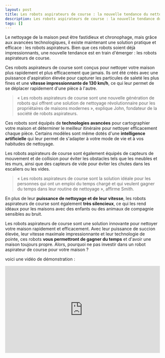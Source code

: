 ```yaml
---
layout: post
title: Les robots aspirateurs de course : la nouvelle tendance du nettoyage domestique
description: Les robots aspirateurs de course : la nouvelle tendance du nettoyage domestique
tags: []
---
```


Le nettoyage de la maison peut être fastidieux et chronophage, mais grâce aux avancées technologiques, il existe maintenant une solution pratique et efficace : les robots aspirateurs. Bien que ces robots soient déjà impressionnants, une nouvelle tendance est en train d'émerger : les robots aspirateurs de course.

Ces robots aspirateurs de course sont conçus pour nettoyer votre maison plus rapidement et plus efficacement que jamais. Ils ont été créés avec une puissance d'aspiration élevée pour capturer les particules de saleté les plus fines et une **vitesse impressionnante de 130 km/h**, ce qui leur permet de se déplacer rapidement d'une pièce à l'autre.

> « Les robots aspirateurs de course sont une nouvelle génération de robots qui offrent une solution de nettoyage révolutionnaire pour les propriétaires de maisons modernes », explique John, fondateur de la société de robots aspirateurs.

Ces robots sont équipés de **technologies avancées** pour cartographier votre maison et déterminer le meilleur itinéraire pour nettoyer efficacement chaque pièce. Certains modèles sont même dotés d'une **intelligence artificielle** qui leur permet de s'adapter à votre mode de vie et à vos habitudes de nettoyage.

Les robots aspirateurs de course sont également équipés de capteurs de mouvement et de collision pour éviter les obstacles tels que les meubles et les murs, ainsi que des capteurs de vide pour éviter les chutes dans les escaliers ou les vides.

> « Les robots aspirateurs de course sont la solution idéale pour les personnes qui ont un emploi du temps chargé et qui veulent gagner du temps dans leur routine de nettoyage », affirme Smith.
>

En plus de leur **puissance de nettoyage et de leur vitesse**, les robots aspirateurs de course sont également **très silencieux**, ce qui les rend idéaux pour les maisons avec des enfants ou des animaux de compagnie sensibles au bruit.

Les robots aspirateurs de course sont une solution innovante pour nettoyer votre maison rapidement et efficacement. Avec leur puissance de succion élevée, leur vitesse maximale impressionnante et leur technologie de pointe, ces robots **vous permettront de gagner du temps** et d'avoir une maison toujours propre. Alors, pourquoi ne pas investir dans un robot aspirateur de course pour votre maison ?

voici une vidéo de démonstration :

<div style="width:100%;height:0px;position:relative;padding-bottom:56.250%;"><iframe src="https://streamable.com/e/spltyy" frameborder="0" width="100%" height="100%" allowfullscreen style="width:100%;height:100%;position:absolute;left:0px;top:0px;overflow:hidden;"></iframe></div>





